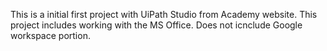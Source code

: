 This is a initial first project with UiPath Studio from Academy website.
This project includes working with the MS Office. Does not icnclude Google workspace portion.
